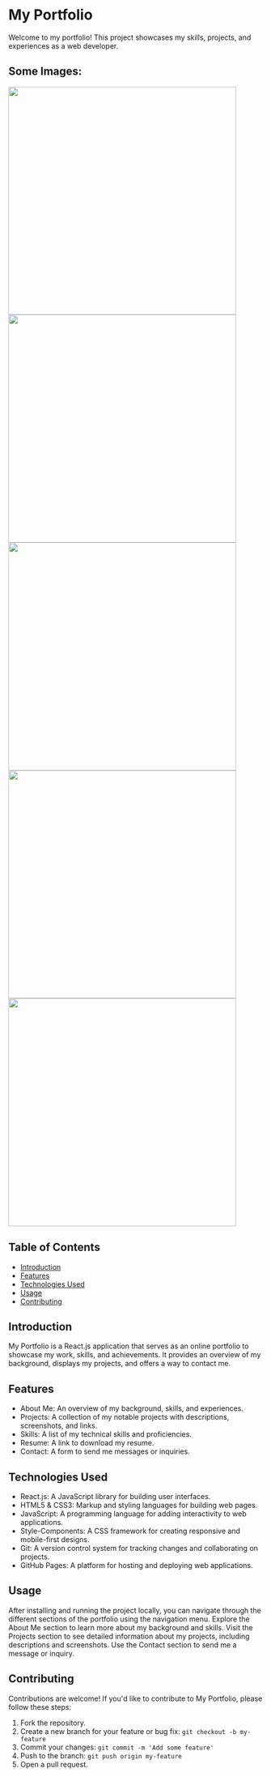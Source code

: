 # My Portfolio
Welcome to my portfolio! This project showcases my skills, projects, and experiences as a web developer.

## Some Images:
<img width="450px;" src="https://github.com/dineshpaudel1/react-portfolio/blob/master/src/images/ui/home.png?raw=true"/>
<img width="450px;" src="https://github.com/dineshpaudel1/react-portfolio/blob/master/src/images/ui/skill.png?raw=true"/>
<img width="450px;" src="https://github.com/dineshpaudel1/react-portfolio/blob/master/src/images/ui/experience.png?raw=true"/>
<img width="450px;" src="https://github.com/dineshpaudel1/react-portfolio/blob/master/src/images/ui/projects.png?raw=true"/>
<img width="450px;" src="https://github.com/dineshpaudel1/react-portfolio/blob/master/src/images/ui/Education.png?raw=true"/>


## Table of Contents
- [Introduction](#introduction)
- [Features](#features)
- [Technologies Used](#technologies-used)
- [Usage](#usage)
- [Contributing](#contributing)

## Introduction
My Portfolio is a React.js application that serves as an online portfolio to showcase my work, skills, and achievements. It provides an overview of my background, displays my projects, and offers a way to contact me.

## Features
- About Me: An overview of my background, skills, and experiences.
- Projects: A collection of my notable projects with descriptions, screenshots, and links.
- Skills: A list of my technical skills and proficiencies.
- Resume: A link to download my resume.
- Contact: A form to send me messages or inquiries.

## Technologies Used
- React.js: A JavaScript library for building user interfaces.
- HTML5 & CSS3: Markup and styling languages for building web pages.
- JavaScript: A programming language for adding interactivity to web applications.
- Style-Components: A CSS framework for creating responsive and mobile-first designs.
- Git: A version control system for tracking changes and collaborating on projects.
- GitHub Pages: A platform for hosting and deploying web applications.



## Usage
After installing and running the project locally, you can navigate through the different sections of the portfolio using the navigation menu. Explore the About Me section to learn more about my background and skills. Visit the Projects section to see detailed information about my projects, including descriptions and screenshots. Use the Contact section to send me a message or inquiry.

## Contributing
Contributions are welcome! If you'd like to contribute to My Portfolio, please follow these steps:

1. Fork the repository.
2. Create a new branch for your feature or bug fix: `git checkout -b my-feature`
3. Commit your changes: `git commit -m 'Add some feature'`
4. Push to the branch: `git push origin my-feature`
5. Open a pull request.


